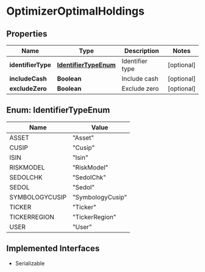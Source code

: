 

# OptimizerOptimalHoldings

## Properties

Name | Type | Description | Notes
------------ | ------------- | ------------- | -------------
**identifierType** | [**IdentifierTypeEnum**](#IdentifierTypeEnum) | Identifier type |  [optional]
**includeCash** | **Boolean** | Include cash |  [optional]
**excludeZero** | **Boolean** | Exclude zero |  [optional]



## Enum: IdentifierTypeEnum

Name | Value
---- | -----
ASSET | &quot;Asset&quot;
CUSIP | &quot;Cusip&quot;
ISIN | &quot;Isin&quot;
RISKMODEL | &quot;RiskModel&quot;
SEDOLCHK | &quot;SedolChk&quot;
SEDOL | &quot;Sedol&quot;
SYMBOLOGYCUSIP | &quot;SymbologyCusip&quot;
TICKER | &quot;Ticker&quot;
TICKERREGION | &quot;TickerRegion&quot;
USER | &quot;User&quot;


## Implemented Interfaces

* Serializable


